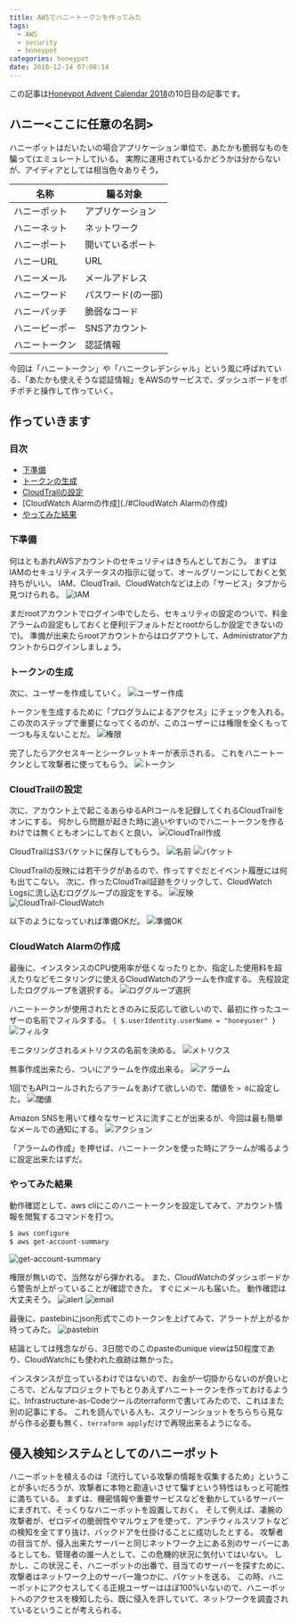 ```yaml
---
title: AWSでハニートークンを作ってみた
tags:
  - AWS
  - security
  - honeypot
categories: honeypot
date: 2018-12-14 07:08:14
---
```



この記事は[Honeypot Advent Calendar 2018](https://adventar.org/calendars/3011)の10日目の記事です。

## ハニー<ここに任意の名詞>
ハニーポットはだいたいの場合アプリケーション単位で、あたかも脆弱なものを騙って(エミュレートして)いる。
実際に運用されているかどうかは分からないが、アイディアとしては相当色々ありそう。

| 名称           | 騙る対象           |
|----------------|--------------------|
| ハニーポット   | アプリケーション   |
| ハニーネット   | ネットワーク       |
| ハニーポート   | 開いているポート   |
| ハニーURL      | URL                |
| ハニーメール   | メールアドレス     |
| ハニーワード   | パスワード(の一部) |
| ハニーパッチ   | 脆弱なコード       |
| ハニーピーポー | SNSアカウント      |
| ハニートークン | 認証情報           |  

今回は「ハニートークン」や「ハニークレデンシャル」という風に呼ばれている、「あたかも使えそうな認証情報」をAWSのサービスで、ダッシュボードをポチポチと操作して作っていく。


## 作っていきます
### 目次
- [下準備](./#下準備)
- [トークンの生成](./#トークンの生成)
- [CloudTrailの設定](./#CloudTrailの設定)
- [CloudWatch Alarmの作成](./#CloudWatch Alarmの作成)
- [やってみた結果](./#やってみた結果)

### 下準備
何はともあれAWSアカウントのセキュリティはきちんとしておこう。
まずはIAMのセキュリティステータスの指示に従って、オールグリーンにしておくと気持ちがいい。
IAM、CloudTrail、CloudWatchなどは上の「サービス」タブから見つけられる。
![IAM](/images/AWSでハニートークンを作ってみた/1.png)

まだrootアカウントでログイン中でしたら、セキュリティの設定のついで、料金アラームの設定もしておくと便利(デフォルトだとrootからしか設定できないので)。
準備が出来たらrootアカウントからはログアウトして、Administratorアカウントからログインしましょう。

### トークンの生成
次に、ユーザーを作成していく。
![ユーザー作成](/images/AWSでハニートークンを作ってみた/2.png)

トークンを生成するために「プログラムによるアクセス」にチェックを入れる。
この次のステップで重要になってくるのが、このユーザーには権限を全くもって一つも与えないことだ。
![権限](/images/AWSでハニートークンを作ってみた/3.png)

完了したらアクセスキーとシークレットキーが表示される。
これをハニートークンとして攻撃者に使ってもらう。
![トークン](/images/AWSでハニートークンを作ってみた/4.png)

### CloudTrailの設定
次に、アカウント上で起こるあらゆるAPIコールを記録してくれるCloudTrailをオンにする。
何かしら問題が起きた時に追いやすいのでハニートークンを作るわけでは無くともオンにしておくと良い。
![CloudTrail作成](/images/AWSでハニートークンを作ってみた/5.png)

CloudTrailはS3バケットに保存してもらう。
![名前](/images/AWSでハニートークンを作ってみた/6.png)
![バケット](/images/AWSでハニートークンを作ってみた/7.png)

CloudTrailの反映には若干ラグがあるので、作ってすぐだとイベント履歴には何も出てこない。
次に、作ったCloudTrail証跡をクリックして、CloudWatch Logsに流し込むロググループの設定をする。
![反映](/images/AWSでハニートークンを作ってみた/8.png)
![CloudTrail-CloudWatch](/images/AWSでハニートークンを作ってみた/9.png)

以下のようになっていれば準備OKだ。
![準備OK](/images/AWSでハニートークンを作ってみた/10.png)

### CloudWatch Alarmの作成
最後に、インスタンスのCPU使用率が低くなったりとか、指定した使用料を超えたりなどモニタリングに使えるCloudWatchのアラームを作成する。
先程設定したロググループを選択する。
![ロググループ選択](/images/AWSでハニートークンを作ってみた/11.png)

ハニートークンが使用されたときのみに反応して欲しいので、最初に作ったユーザーの名前でフィルタする。
`{ $.userIdentity.userName = "honeyuser" }`
![フィルタ](/images/AWSでハニートークンを作ってみた/12.png)

モニタリングされるメトリクスの名前を決める。
![メトリクス](/images/AWSでハニートークンを作ってみた/13.png)

無事作成出来たら、ついにアラームを作成出来る。
![アラーム](/images/AWSでハニートークンを作ってみた/14.png)

1回でもAPIコールされたらアラームをあげて欲しいので、閾値を `> 0`に設定した。
![閾値](/images/AWSでハニートークンを作ってみた/15.png)

Amazon SNSを用いて様々なサービスに流すことが出来るが、今回は最も簡単なメールでの通知にする。
![アクション](/images/AWSでハニートークンを作ってみた/16.png)

「アラームの作成」を押せば、ハニートークンを使った時にアラームが鳴るように設定出来たはずだ。

### やってみた結果
動作確認として、aws cliにこのハニートークンを設定してみて、アカウント情報を閲覧するコマンドを打つ。
```bash
$ aws configure
$ aws get-account-summary
```
![get-account-summary](/images/AWSでハニートークンを作ってみた/17.png)

権限が無いので、当然ながら弾かれる。
また、CloudWatchのダッシュボードから警告が上がっていることが確認できた。
すぐにメールも届いた。
動作確認は大丈夫そう。
![alert](/images/AWSでハニートークンを作ってみた/18.png)
![email](/images/AWSでハニートークンを作ってみた/19.png)

最後に、pastebinにjson形式でこのトークンを上げてみて、アラートが上がるか待ってみた。
![pastebin](/images/AWSでハニートークンを作ってみた/20.png)

結論としては残念ながら、3日間でのこのpasteのunique viewは50程度であり、CloudWatchにも使われた痕跡は無かった。

インスタンスが立っているわけではないので、お金が一切掛からないのが良いところで、どんなプロジェクトでもとりあえずハニートークンを作っておけるように、Infrastructure-as-Codeツールのterraformで書いてみたので、これはまた別の記事にする。
これを読んでいる人も、スクリーンショットをちらちら見ながら作る必要も無く、`terraform apply`だけで再現出来るようになる。


## 侵入検知システムとしてのハニーポット
ハニーポットを植えるのは「流行している攻撃の情報を収集するため」ということが多いだろうが、攻撃者に本物と勘違いさせて騙すという特性はもっと可能性に満ちている。
まずは、機密情報や重要サービスなどを動かしているサーバーにまぎれて、そっくりなハニーポットを設置しておく。
そして例えば、凄腕の攻撃者が、ゼロデイの脆弱性やマルウェアを使って、アンチウィルスソフトなどの検知を全てすり抜け、バックドアを仕掛けることに成功したとする。
攻撃者の目当てが、侵入出来たサーバーと同じネットワーク上にある別のサーバーにあるとしても、管理者の誰一人として、この危機的状況に気付いてはいない。
しかし、この状況こそ、ハニーポットの出番で、目当てのサーバーを探すために、攻撃者はネットワーク上のサーバー幾つかに、パケットを送る。
この時、ハニーポットにアクセスしてくる正規ユーザーはほぼ100%いないので、ハニーポットへのアクセスを検知したら、既に侵入を許していて、ネットワークを調査されているということが考えられる。
